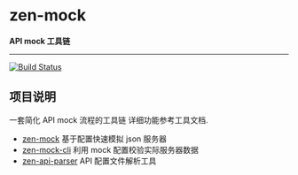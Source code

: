 zen-mock
====

**API mock 工具链**

------

[![Build Status](https://travis-ci.com/zenHeart/zen-mock.svg?branch=master)](https://travis-ci.com/zenHeart/zen-mock)


## 项目说明
一套简化 API mock 流程的工具链
详细功能参考工具文档.

* [zen-mock](./packages/zen-mock/README.md) 基于配置快速模拟 json 服务器
* [zen-mock-cli](./packages/zen-mock-cli/README.md) 利用 mock 配置校验实际服务器数据
* [zen-api-parser](./packages/zen-api-parser/README.md) API 配置文件解析工具

